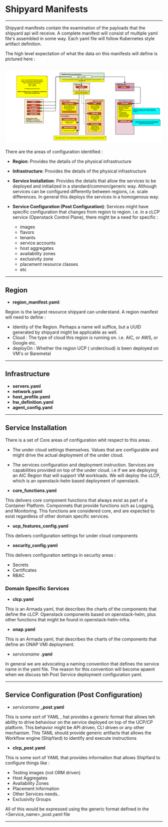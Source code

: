 # Shipyard Manifests

----

Shipyard manifests contain the examination of the payloads that the shipyard api will receive.
A complete manifest will consist of multiple yaml file's assembled in some way. Each yaml file will follow
Kubernetes style artifact definition.

The high level expectation of what the data on this manifests will define is pictured here :

![](/examples/manifests/manifest_hierarchy.png)
----

There are the  areas of configuration identified :

- **Region**: Provides the details of the physical infrastructure

- **Infrastructure**: Provides the details of the physical infrastructure
	
- **Service Installation**: Provides the details that allow the services to be deployed and initialized in a standard/common/generic way.
	Although services can be configured differently between regions, i.e. scale differences. In general this deploys the
	services in a homogenous way.

- **Service Configuration (Post Configuration)**:	Services might have specific configuration that changes from region to region. i.e. in a cLCP service (Openstack Control Plane), there
	might be a need for specific :
	 - images
	 - flavors 
	 - tenants
	 - service accounts
	 - host aggregates
	 - availability zones
	 - exclusivity zone
	 - placement resource classes
	 - etc

----

## Region

- **region_manifest.yaml**:

Region is the largest resource shipyard can understand.
A region manifest will need to define :

- Identity of the Region. Perhaps a name will suffice, but a UUID generated by shipyard might be applicable as well.
- Cloud : The type of cloud this region is running on. i.e. AIC, or AWS, or Google etc.
- deployOn : Whether the region UCP ( undercloud) is been deployed on VM's or Baremetal

----
## Infrastructure

- **servers.yaml**
- **network.yaml**
- **host_profile.yaml**
- **hw_definition.yaml**
- **agent_config.yaml**

----
## Service Installation

There is a set of Core areas of configuration whit respect to this areas .
- The under cloud settings themselves. Values that are configurable and might drive the actual deployment of the under cloud.
- The services configuration and deployment instruction. Services are capabilities provided on top of the under cloud. i.e if we are deploying an AIC Region that will support VM workloads. We will deploy the cLCP, which is an openstack-helm based deployment of openstack.


- **core_functions.yaml**

This delivers core component functions that always exist as part of a Container Platform. Componnets that provide functions sich as Logging, and Monitoring. This functions are considered core, and are expected to exist regardless of other domain specific services.

- **ucp_features_config.yaml**

This delivers configuration settings for under cloud components

- **security_config.yaml**

This delivers configuration settings in security areas :
- Secrets
- Certificates
- RBAC

### Domain Specific Services

- **clcp.yaml**

This is an Armada yaml, that describes the charts of the components that define the cLCP. Openstack components based on openstack-helm, plus other functions that might be found in openstack-helm-infra. 

- **onap.yaml**

This is an Armada yaml, that describes the charts of the components that define an ONAP VMI deployment.

- *servicename* **.yaml**

In general we are advocating a naming convention that defines the service name in the yaml file.  The reason for this convention will become apaent when we discuss teh Post Service deployment configuration yaml.

----
## Service Configuration (Post Configuration)

- *servicename* **_post.yaml**

This is some sort of YAML , hat provides a generic format that allows teh ability to drive behaviour on the service deployed on top of the UCP/CP platform.
This behavior might be API driven, CLI driven or any other mechanism. This TAML should provide generic artifacts that allows the Workflow engine (ShipYard) to identify and execute instructions

- **clcp_post.yaml**

This is some sort of YAML that provides information that allows ShipYard to configure things like :
- Testing images (not ORM driven)
- Host Aggregates
- Availability Zones
- Placement Information
- Other Services needs..
- Exclusivity Groups

All of this would be expressed using the generic format defined in the <Service_name>_post.yaml file




----
